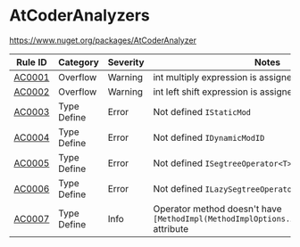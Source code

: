 # AtCoderAnalyzers

https://www.nuget.org/packages/AtCoderAnalyzer

Rule ID | Category | Severity | Notes
--------|----------|----------|-------
[AC0001](AC0001.md) | Overflow | Warning | int multiply expression is assigned to long
[AC0002](AC0002.md) | Overflow | Warning | int left shift expression is assigned to long
[AC0003](AC0003.md) | Type Define | Error | Not defined `IStaticMod`
[AC0004](AC0004.md) | Type Define | Error | Not defined `IDynamicModID`
[AC0005](AC0005.md) | Type Define | Error | Not defined `ISegtreeOperator<T>`
[AC0006](AC0006.md) | Type Define | Error | Not defined `ILazySegtreeOperator<T, F>`
[AC0007](AC0007.md) | Type Define | Info | Operator method  doesn't have `[MethodImpl(MethodImplOptions.AggressiveInlining)]` attribute
